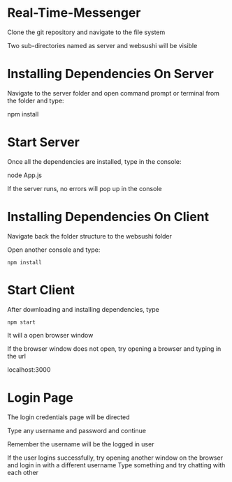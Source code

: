 # Real-Time-Messenger

Clone the git repository and navigate to the file system

Two sub-directories named as server and websushi will be visible

# Installing Dependencies On Server

Navigate to the server folder and open command prompt or terminal from the folder and type:

npm install

# Start Server

Once all the dependencies are installed, type in the console:

  node App.js

If the server runs, no errors will pop up in the console

# Installing Dependencies On Client

Navigate back the folder structure to the websushi folder

Open another console and type:

    npm install

# Start Client

After downloading and installing dependencies, type

    npm start


It will a open browser window

If the browser window does not open, try opening a browser and typing in the url

   localhost:3000

# Login Page

The login credentials page will be directed

Type any username and password and continue

Remember the username will be the logged in user

If the user logins successfully, try opening another window on the browser and login in with a different username
Type something and try chatting with each other
